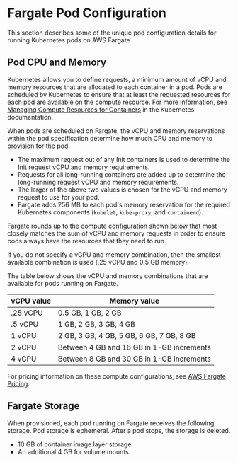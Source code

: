 # Fargate Pod Configuration<a name="fargate-pod-configuration"></a>

This section describes some of the unique pod configuration details for running Kubernetes pods on AWS Fargate\.

## Pod CPU and Memory<a name="fargate-cpu-and-memory"></a>

Kubernetes allows you to define requests, a minimum amount of vCPU and memory resources that are allocated to each container in a pod\. Pods are scheduled by Kubernetes to ensure that at least the requested resources for each pod are available on the compute resource\. For more information, see [Managing Compute Resources for Containers](https://kubernetes.io/docs/concepts/configuration/manage-compute-resources-container/) in the Kubernetes documentation\.

When pods are scheduled on Fargate, the vCPU and memory reservations within the pod specification determine how much CPU and memory to provision for the pod\.
+ The maximum request out of any Init containers is used to determine the Init request vCPU and memory requirements\.
+ Requests for all long\-running containers are added up to determine the long\-running request vCPU and memory requirements\.
+ The larger of the above two values is chosen for the vCPU and memory request to use for your pod\.
+ Fargate adds 256 MB to each pod's memory reservation for the required Kubernetes components \(`kubelet`, `kube-proxy`, and `containerd`\)\.

Fargate rounds up to the compute configuration shown below that most closely matches the sum of vCPU and memory requests in order to ensure pods always have the resources that they need to run\.

If you do not specify a vCPU and memory combination, then the smallest available combination is used \(\.25 vCPU and 0\.5 GB memory\)\.

The table below shows the vCPU and memory combinations that are available for pods running on Fargate\. 


|  vCPU value  |  Memory value  | 
| --- | --- | 
|  \.25 vCPU  |  0\.5 GB, 1 GB, 2 GB  | 
|  \.5 vCPU  |  1 GB, 2 GB, 3 GB, 4 GB  | 
|  1 vCPU  |  2 GB, 3 GB, 4 GB, 5 GB, 6 GB, 7 GB, 8 GB  | 
|  2 vCPU  |  Between 4 GB and 16 GB in 1\-GB increments  | 
|  4 vCPU  |  Between 8 GB and 30 GB in 1\-GB increments  | 

For pricing information on these compute configurations, see [AWS Fargate Pricing](https://aws.amazon.com/fargate/pricing/)\.

## Fargate Storage<a name="fargate-storage"></a>

When provisioned, each pod running on Fargate receives the following storage\. Pod storage is ephemeral\. After a pod stops, the storage is deleted\.
+ 10 GB of container image layer storage\.
+ An additional 4 GB for volume mounts\.